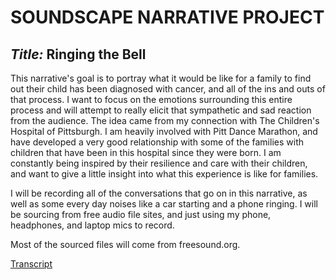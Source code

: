 # **SOUNDSCAPE NARRATIVE PROJECT**

## *Title:* Ringing the Bell

This narrative's goal is to portray what it would be like for a family to find out their child has been diagnosed with cancer, and all of the ins and outs of that process. I want to focus on the emotions surrounding this entire process and will attempt to really elicit that sympathetic and sad reaction from the audience. The idea came from my connection with The Children's Hospital of Pittsburgh. I am heavily involved with Pitt Dance Marathon, and have developed a very good relationship with some of the families with children that have been in this hospital since they were born. I am constantly being inspired by their resilience and care with their children, and want to give a little insight into what this experience is like for families.

I will be recording all of the conversations that go on in this narrative, as well as some every day noises like a car starting and a phone ringing. I will be sourcing from free audio file sites, and just using my phone, headphones, and laptop mics to record.

Most of the sourced files will come from freesound.org.

[ Transcript ](https://github.com/emmawooten12/soundscape2020spring/blob/master/TRANSCRIPT.md)
